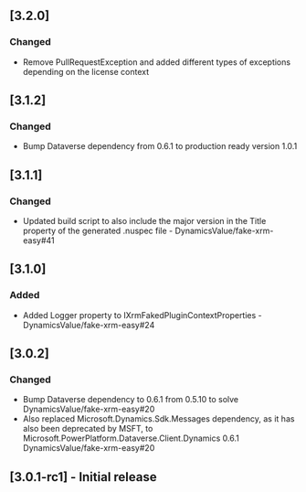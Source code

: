 ## [3.2.0]

### Changed

- Remove PullRequestException and added different types of exceptions depending on the license context
## [3.1.2]

### Changed

- Bump Dataverse dependency from 0.6.1 to production ready version 1.0.1
## [3.1.1]

### Changed

- Updated build script to also include the major version in the Title property of the generated .nuspec file - DynamicsValue/fake-xrm-easy#41

## [3.1.0]

### Added

- Added Logger property to IXrmFakedPluginContextProperties - DynamicsValue/fake-xrm-easy#24

## [3.0.2]

### Changed

- Bump Dataverse dependency to 0.6.1 from 0.5.10 to solve DynamicsValue/fake-xrm-easy#20
- Also replaced Microsoft.Dynamics.Sdk.Messages dependency, as it has also been deprecated by MSFT, to Microsoft.PowerPlatform.Dataverse.Client.Dynamics 0.6.1 DynamicsValue/fake-xrm-easy#20
## [3.0.1-rc1] - Initial release




